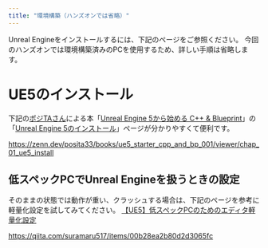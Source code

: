 ```yaml
---
title: "環境構築（ハンズオンでは省略）"
---
```

Unreal Engineをインストールするには、下記のページをご参照ください。
今回のハンズオンでは環境構築済みのPCを使用するため、詳しい手順は省略します。

# UE5のインストール
下記の[ポジTAさん](https://x.com/posita33)による本「[Unreal Engine 5から始める C++ & Blueprint](https://zenn.dev/posita33/books/ue5_starter_cpp_and_bp_001)」の「[Unreal Engine 5のインストール](https://zenn.dev/posita33/books/ue5_starter_cpp_and_bp_001/viewer/chap_01_ue5_install)」ページが分かりやすくて便利です。

https://zenn.dev/posita33/books/ue5_starter_cpp_and_bp_001/viewer/chap_01_ue5_install


## 低スペックPCでUnreal Engineを扱うときの設定
そのままの状態では動作が重い、クラッシュする場合は、下記のページを参考に軽量化設定を試してみてください。
[【UE5】低スペックPCのためのエディタ軽量化設定](https://qiita.com/suramaru517/items/00b28ea2b80d2d3065fc)

https://qiita.com/suramaru517/items/00b28ea2b80d2d3065fc